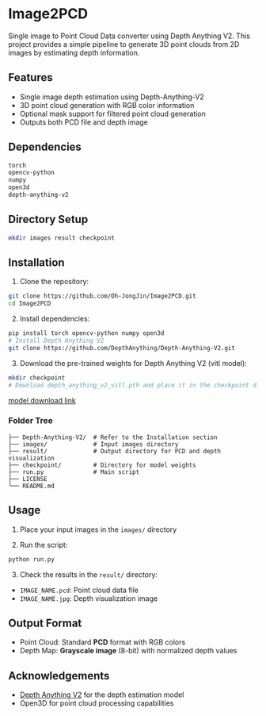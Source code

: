 # Image2PCD

Single image to Point Cloud Data converter using Depth Anything V2. 
This project provides a simple pipeline to generate 3D point clouds from 2D images by estimating depth information.



## Features
- Single image depth estimation using Depth-Anything-V2
- 3D point cloud generation with RGB color information
- Optional mask support for filtered point cloud generation
- Outputs both PCD file and depth image





## Dependencies
```bash
torch
opencv-python
numpy
open3d
depth-anything-v2
```





## Directory Setup

```bash
mkdir images result checkpoint
```





## Installation

1. Clone the repository:
```bash
git clone https://github.com/Oh-JongJin/Image2PCD.git
cd Image2PCD
```

2. Install dependencies:
```bash
pip install torch opencv-python numpy open3d
# Install Depth Anything V2
git clone https://github.com/DepthAnything/Depth-Anything-V2.git
```

3. Download the pre-trained weights for Depth Anything V2 (vitl model):
```bash
mkdir checkpoint
# Download depth_anything_v2_vitl.pth and place it in the checkpoint directory
```

[model download link](https://github.com/DepthAnything/Depth-Anything-V2?tab=readme-ov-file#pre-trained-models)





### Folder Tree

```
├── Depth-Anything-V2/	# Refer to the Installation section
├── images/             # Input images directory
├── result/         	# Output directory for PCD and depth visualization
├── checkpoint/     	# Directory for model weights
├── run.py         		# Main script
├── LICENSE
└── README.md
```





## Usage

1. Place your input images in the `images/` directory

2. Run the script:
```bash
python run.py
```

3. Check the results in the `result/` directory:
- `IMAGE_NAME.pcd`: Point cloud data file
- `IMAGE_NAME.jpg`: Depth visualization image





## Output Format
- Point Cloud: Standard **PCD** format with RGB colors
- Depth Map: **Grayscale image** (8-bit) with normalized depth values





## Acknowledgements
- [Depth Anything V2](https://github.com/DepthAnything/Depth-Anything-V2) for the depth estimation model
- Open3D for point cloud processing capabilities


